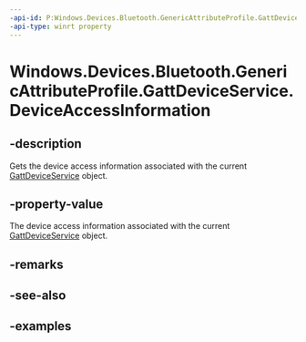```yaml
---
-api-id: P:Windows.Devices.Bluetooth.GenericAttributeProfile.GattDeviceService.DeviceAccessInformation
-api-type: winrt property
---
```


<!-- Property syntax.
public DeviceAccessInformation DeviceAccessInformation { get; }
-->

# Windows.Devices.Bluetooth.GenericAttributeProfile.GattDeviceService.DeviceAccessInformation

## -description
Gets the device access information associated with the current [GattDeviceService](gattdeviceservice.md) object.

## -property-value
The device access information associated with the current [GattDeviceService](gattdeviceservice.md) object.

## -remarks

## -see-also

## -examples

